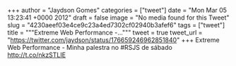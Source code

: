 
+++
author = "Jaydson Gomes"
categories = ["tweet"]
date = "Mon Mar 05 13:23:41 +0000 2012"
draft = false
image = "No media found for this Tweet"
slug = "4230aeef03e4ce9c23a4ed7302cf02940b3afef6"
tags = ["tweet"]
title = """Extreme Web Performance -..."""
tweet = true
tweet_url = "https://twitter.com/jaydson/status/176659246962851840"
+++
Extreme Web Performance - Minha palestra no #RSJS de sábado http://t.co/nkzSTLIE
